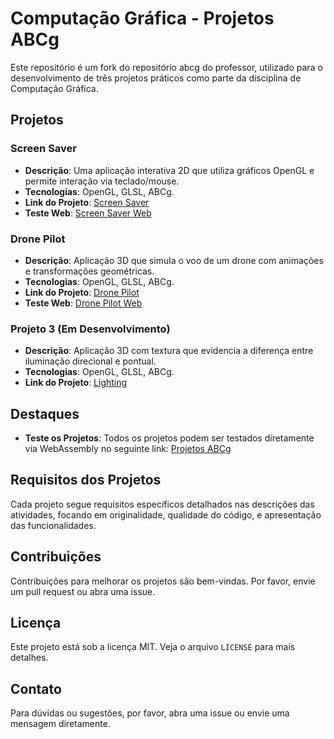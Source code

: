 # Computação Gráfica - Projetos ABCg

Este repositório é um fork do repositório abcg do professor, utilizado para o desenvolvimento de três projetos práticos como parte da disciplina de Computação Gráfica.

## Projetos

### Screen Saver
- **Descrição**: Uma aplicação interativa 2D que utiliza gráficos OpenGL e permite interação via teclado/mouse.
- **Tecnologias**: OpenGL, GLSL, ABCg.
- **Link do Projeto**: [Screen Saver](https://github.com/gabrielsponda/abcg/tree/main/examples/screensaver)
- **Teste Web**: [Screen Saver Web](https://gabrielsponda.github.io/abcg/public/screensaver)

### Drone Pilot
- **Descrição**: Aplicação 3D que simula o voo de um drone com animações e transformações geométricas.
- **Tecnologias**: OpenGL, GLSL, ABCg.
- **Link do Projeto**: [Drone Pilot](https://github.com/gabrielsponda/abcg/tree/main/examples/drone)
- **Teste Web**: [Drone Pilot Web](https://gabrielsponda.github.io/abcg/public/drone)

### Projeto 3 (Em Desenvolvimento)
- **Descrição**: Aplicação 3D com textura que evidencia a diferença entre iluminação direcional e pontual.
- **Tecnologias**: OpenGL, GLSL, ABCg.
- **Link do Projeto**: [Lighting](https://github.com/gabrielsponda/abcg/tree/main/examples/lighting)

## Destaques

- **Teste os Projetos**: Todos os projetos podem ser testados diretamente via WebAssembly no seguinte link: [Projetos ABCg](https://gabrielsponda.github.io/abcg/public/)

## Requisitos dos Projetos

Cada projeto segue requisitos específicos detalhados nas descrições das atividades, focando em originalidade, qualidade do código, e apresentação das funcionalidades.

## Contribuições

Contribuições para melhorar os projetos são bem-vindas. Por favor, envie um pull request ou abra uma issue.

## Licença

Este projeto está sob a licença MIT. Veja o arquivo `LICENSE` para mais detalhes.

## Contato

Para dúvidas ou sugestões, por favor, abra uma issue ou envie uma mensagem diretamente.
